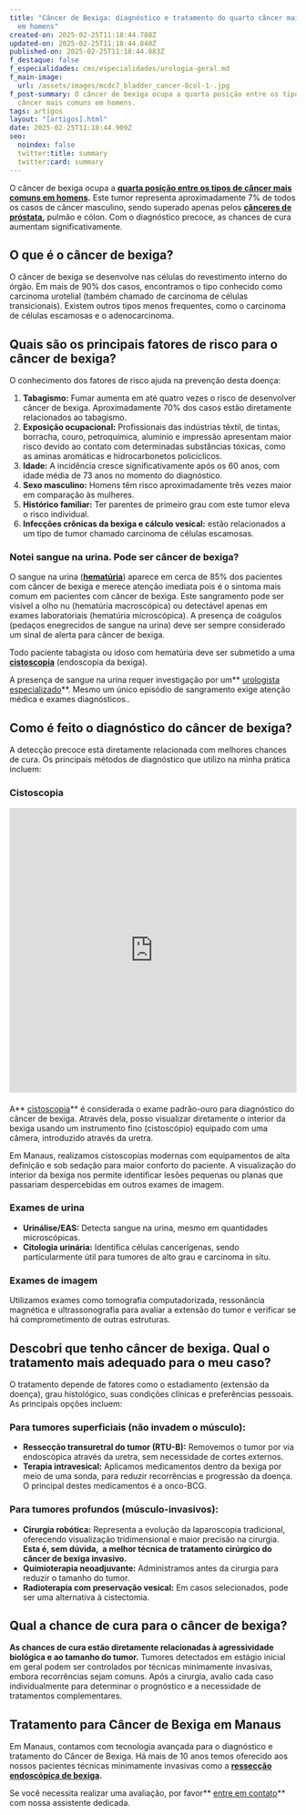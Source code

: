 ```yaml
---
title: "Câncer de Bexiga: diagnóstico e tratamento do quarto câncer mais comum
  em homens"
created-on: 2025-02-25T11:18:44.788Z
updated-on: 2025-02-25T11:18:44.840Z
published-on: 2025-02-25T11:18:44.883Z
f_destaque: false
f_especialidades: cms/especialidades/urologia-geral.md
f_main-image:
  url: /assets/images/mcdc7_bladder_cancer-8col-1-.jpg
f_post-summary: O câncer de bexiga ocupa a quarta posição entre os tipos de
  câncer mais comuns em homens.
tags: artigos
layout: "[artigos].html"
date: 2025-02-25T11:18:44.909Z
seo:
  noindex: false
  twitter:title: summary
  twitter:card: summary
---
```

O câncer de bexiga ocupa a **[quarta posição entre os tipos de câncer mais comuns em homens](https://www.pfizer.com.br/sua-saude/oncologia/cancer-de-bexiga#:~:text=O%20c%C3%A2ncer%20de%20bexiga%20%C3%A9%20o%20quarto%20mais%20comum%20em,s%C3%A3o%20os%20grupos%20mais%20afetados.).** Este tumor representa aproximadamente 7% de todos os casos de câncer masculino, sendo superado apenas pelos **[cânceres de próstata](https://uroconsult.com.br/artigos/cancer-de-prostata-a-importancia-do-diagnostico-precoce/),** pulmão e cólon. Com o diagnóstico precoce, as chances de cura aumentam significativamente.

## O que é o câncer de bexiga?

O câncer de bexiga se desenvolve nas células do revestimento interno do órgão. Em mais de 90% dos casos, encontramos o tipo conhecido como carcinoma urotelial (também chamado de carcinoma de células transicionais). Existem outros tipos menos frequentes, como o carcinoma de células escamosas e o adenocarcinoma.

## Quais são os principais fatores de risco para o câncer de bexiga?

O conhecimento dos fatores de risco ajuda na prevenção desta doença:

1. **Tabagismo:** Fumar aumenta em até quatro vezes o risco de desenvolver câncer de bexiga. Aproximadamente 70% dos casos estão diretamente relacionados ao tabagismo.
2. **Exposição ocupacional:** Profissionais das indústrias têxtil, de tintas, borracha, couro, petroquímica, alumínio e impressão apresentam maior risco devido ao contato com determinadas substâncias tóxicas, como as aminas aromáticas e hidrocarbonetos policíclicos.
3. **Idade:** A incidência cresce significativamente após os 60 anos, com idade média de 73 anos no momento do diagnóstico.
4. **Sexo masculino:** Homens têm risco aproximadamente três vezes maior em comparação às mulheres.
5. **Histórico familiar:** Ter parentes de primeiro grau com este tumor eleva o risco individual.
6. **Infecções crônicas da bexiga e cálculo vesical:** estão relacionados a um tipo de tumor chamado carcinoma de células escamosas.

### Notei sangue na urina. Pode ser câncer de bexiga?

O sangue na urina (**[hematúria](https://uroconsult.com.br/artigos/hematuria-diagnostico-e-tratamento-do-sangramento-urinario/)**) aparece em cerca de 85% dos pacientes com câncer de bexiga e merece atenção imediata pois é o sintoma mais comum em pacientes com câncer de bexiga. Este sangramento pode ser visível a olho nu (hematúria macroscópica) ou detectável apenas em exames laboratoriais (hematúria microscópica). A presença de coágulos (pedaços enegrecidos de sangue na urina) deve ser sempre considerado um sinal de alerta para câncer de bexiga.

Todo paciente tabagista ou idoso com hematúria deve ser submetido a uma **[cistoscopia](https://uroconsult.com.br/artigos/cistoscopia-o-que-e-e-quando-esta-indicada/)** (endoscopia da bexiga).

A presença de sangue na urina requer investigação por um** [urologista especializado](https://uroconsult.com.br/artigos/urologista-em-manaus/)**. Mesmo um único episódio de sangramento exige atenção médica e exames diagnósticos..

## Como é feito o diagnóstico do câncer de bexiga?

A detecção precoce está diretamente relacionada com melhores chances de cura. Os principais métodos de diagnóstico que utilizo na minha prática incluem:

### Cistoscopia

<div style="text-align: center; margin-bottom: 20px;">
  <iframe
    width="100%"
    height="500"
    src="https://www.youtube.com/embed/D46OyceqDrA"
    title="Cistoscopia: assista uma endoscopia da bexiga"
    frameborder="0"
    allow="accelerometer; autoplay; clipboard-write; encrypted-media; gyroscope; picture-in-picture; web-share"
    referrerpolicy="strict-origin-when-cross-origin"
    allowfullscreen
    id="responsive-video"
    style="max-width: 800px; margin: 0 auto; display: block;"
  ></iframe>
  <script>
    function adjustIframeHeight() {
      var iframe = document.getElementById('responsive-video');
      if (window.innerWidth < 768) {
        iframe.style.height = '300px'; // Altura para celular
      } else {
        iframe.style.height = '500px'; // Altura para desktop
      }
    }  </script>
</div>

A** [cistoscopia](https://uroconsult.com.br/artigos/cistoscopia-o-que-e-e-quando-esta-indicada/)** é considerada o exame padrão-ouro para diagnóstico do câncer de bexiga. Através dela, posso visualizar diretamente o interior da bexiga usando um instrumento fino (cistoscópio) equipado com uma câmera, introduzido através da uretra.

Em Manaus, realizamos cistoscopias modernas com equipamentos de alta definição e sob sedação para maior conforto do paciente. A visualização do interior da bexiga nos permite identificar lesões pequenas ou planas que passariam despercebidas em outros exames de imagem.

### Exames de urina

* **Urinálise/EAS:** Detecta sangue na urina, mesmo em quantidades microscópicas.
* **Citologia urinária:** Identifica células cancerígenas, sendo particularmente útil para tumores de alto grau e carcinoma in situ.

### Exames de imagem

Utilizamos exames como tomografia computadorizada, ressonância magnética e ultrassonografia para avaliar a extensão do tumor e verificar se há comprometimento de outras estruturas.

## **Descobri que tenho câncer de bexiga. Qual o tratamento mais adequado para o meu caso?**

O tratamento depende de fatores como o estadiamento (extensão da doença), grau histológico, suas condições clínicas e preferências pessoais. As principais opções incluem:

### Para tumores superficiais (não invadem o músculo):

* **Ressecção transuretral do tumor (RTU-B):** Removemos o tumor por via endoscópica através da uretra, sem necessidade de cortes externos.
* **Terapia intravesical:** Aplicamos medicamentos dentro da bexiga por meio de uma sonda, para reduzir recorrências e progressão da doença. O principal destes medicamentos é a onco-BCG.

### **Para tumores profundos (músculo-invasivos):**

* **Cirurgia robótica:** Representa a evolução da laparoscopia tradicional, oferecendo visualização tridimensional e maior precisão na cirurgia. **Esta é, sem dúvida,  a melhor técnica de tratamento cirúrgico do câncer de bexiga invasivo.**
* **Quimioterapia neoadjuvante:** Administramos antes da cirurgia para reduzir o tamanho do tumor.
* **Radioterapia com preservação vesical:** Em casos selecionados, pode ser uma alternativa à cistectomia.

## Qual a chance de cura para o câncer de bexiga?

**As chances de cura estão diretamente relacionadas à agressividade biológica e ao tamanho do tumor.** Tumores detectados em estágio inicial em geral podem ser controlados por técnicas minimamente invasivas, embora recorrências sejam comuns. Após a cirurgia, avalio cada caso individualmente para determinar o prognóstico e a necessidade de tratamentos complementares.

## Tratamento para Câncer de Bexiga em Manaus

Em Manaus, contamos com tecnologia avançada para o diagnóstico e tratamento do Câncer de Bexiga. Há mais de 10 anos temos oferecido aos nossos pacientes técnicas minimamente invasivas como a **[ressecção endoscópica de bexiga](https://youtu.be/78Ri5SCEvTg).** 

Se você necessita realizar uma avaliação, por favor** [entre em contato](https://web.whatsapp.com/send/?phone=5592981270310)** com nossa assistente dedicada.